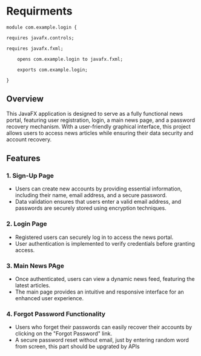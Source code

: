 # Requirments
`module com.example.login {`

`requires javafx.controls;`

`requires javafx.fxml;`

`    opens com.example.login to javafx.fxml;`

`    exports com.example.login;`

`}`

## Overview
This JavaFX application is designed to serve as a fully functional news portal, featuring user registration, login, a main news page, and a password recovery mechanism. With a user-friendly graphical interface, this project allows users to access news articles while ensuring their data security and account recovery.

## Features
### 1. Sign-Up Page
* Users can create new accounts by providing essential information, including their name, email address, and a secure password.
* Data validation ensures that users enter a valid email address, and passwords are securely stored using encryption techniques.
### 2. Login Page
* Registered users can securely log in to access the news portal.
* User authentication is implemented to verify credentials before granting access.
### 3. Main News PAge
* Once authenticated, users can view a dynamic news feed, featuring the latest articles.
* The main page provides an intuitive and responsive interface for an enhanced user experience.
### 4. Forgot Password Functionality
* Users who forget their passwords can easily recover their accounts by clicking on the "Forgot Password" link.
* A secure password reset without email, just by entering random word from screen, this part should be upgrated by APIs